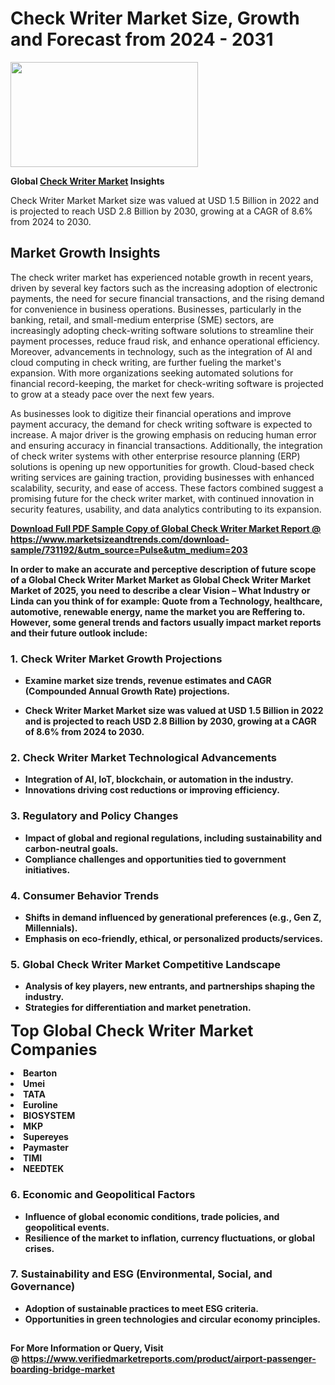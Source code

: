 <H1>Check Writer Market Size, Growth and Forecast from 2024 - 2031</H1><img class="aligncenter size-medium wp-image-584254" src="https://thirdeyenews.in/wp-content/uploads/2024/09/Global-Market-Research-300x168.jpeg" alt="" width="300" height="168" /><p><strong>Global&nbsp;<a href="https://www.marketsizeandtrends.com/download-sample/731192/&amp;utm_source=Pulse&amp;utm_medium=203">Check Writer Market</a> Insights</strong></p><p>Check Writer Market Market size was valued at USD 1.5 Billion in 2022 and is projected to reach USD 2.8 Billion by 2030, growing at a CAGR of 8.6% from 2024 to 2030.</p><p><h2>Market Growth Insights</h2> <p>The check writer market has experienced notable growth in recent years, driven by several key factors such as the increasing adoption of electronic payments, the need for secure financial transactions, and the rising demand for convenience in business operations. Businesses, particularly in the banking, retail, and small-medium enterprise (SME) sectors, are increasingly adopting check-writing software solutions to streamline their payment processes, reduce fraud risk, and enhance operational efficiency. Moreover, advancements in technology, such as the integration of AI and cloud computing in check writing, are further fueling the market's expansion. With more organizations seeking automated solutions for financial record-keeping, the market for check-writing software is projected to grow at a steady pace over the next few years. <strong><a href="#"></a></strong></p> <p>As businesses look to digitize their financial operations and improve payment accuracy, the demand for check writing software is expected to increase. A major driver is the growing emphasis on reducing human error and ensuring accuracy in financial transactions. Additionally, the integration of check writer systems with other enterprise resource planning (ERP) solutions is opening up new opportunities for growth. Cloud-based check writing services are gaining traction, providing businesses with enhanced scalability, security, and ease of access. These factors combined suggest a promising future for the check writer market, with continued innovation in security features, usability, and data analytics contributing to its expansion. <strong><a href="#"></p><p><span class=""><strong>Download Full PDF Sample Copy of Global Check Writer Market Report</strong> @ <a href="https://www.marketsizeandtrends.com/download-sample/731192/&amp;utm_source=Pulse&amp;utm_medium=203" target="_blank">https://www.marketsizeandtrends.com/download-sample/731192/&amp;utm_source=Pulse&amp;utm_medium=203</a></span></p><p>In order to make an accurate and perceptive description of future scope of a Global&nbsp;Check Writer Market Market as Global&nbsp;Check Writer Market Market of 2025, you need to describe a clear Vision &ndash; What Industry or Linda can you think of for example: Quote from a Technology, healthcare, automotive, renewable energy, name the market you are Reffering to. However, some general trends and factors usually impact market reports and their future outlook include:</p><h3>1.&nbsp;<strong>Check Writer Market Growth Projections</strong></h3><ul><li>Examine market size trends, revenue estimates and CAGR (Compounded Annual Growth Rate) projections.</li><li><p>Check Writer Market Market size was valued at USD 1.5 Billion in 2022 and is projected to reach USD 2.8 Billion by 2030, growing at a CAGR of 8.6% from 2024 to 2030.</p></li></ul><h3>2.&nbsp;<strong>Check Writer Market Technological Advancements</strong></h3><ul><li>Integration of AI, IoT, blockchain, or automation in the industry.</li><li>Innovations driving cost reductions or improving efficiency.</li></ul><h3>3.&nbsp;<strong>Regulatory and Policy Changes</strong></h3><ul><li>Impact of global and regional regulations, including sustainability and carbon-neutral goals.</li><li>Compliance challenges and opportunities tied to government initiatives.</li></ul><h3>4.&nbsp;<strong>Consumer Behavior Trends</strong></h3><ul><li>Shifts in demand influenced by generational preferences (e.g., Gen Z, Millennials).</li><li>Emphasis on eco-friendly, ethical, or personalized products/services.</li></ul><h3>5.&nbsp;<strong>Global Check Writer Market Competitive Landscape</strong></h3><ul><li>Analysis of key players, new entrants, and partnerships shaping the industry.</li><li>Strategies for differentiation and market penetration.</li></ul><p data-pm-slice="1 1 []"><span style="color: inherit; font-family: inherit; font-size: 25px;">Top Global Check Writer Market Companies</span></p><div class="" data-test-id=""><p><li>Bearton</li><li> Umei</li><li> TATA</li><li> Euroline</li><li> BIOSYSTEM</li><li> MKP</li><li> Supereyes</li><li> Paymaster</li><li> TIMI</li><li> NEEDTEK</li></p></div><h3>6.&nbsp;<strong>Economic and Geopolitical Factors</strong></h3><ul><li>Influence of global economic conditions, trade policies, and geopolitical events.</li><li>Resilience of the market to inflation, currency fluctuations, or global crises.</li></ul><h3>7.&nbsp;<strong>Sustainability and ESG (Environmental, Social, and Governance)</strong></h3><ul><li>Adoption of sustainable practices to meet ESG criteria.</li><li>Opportunities in green technologies and circular economy principles.</li></ul><h2><strong style="font-size: 14px;">For More Information or Query, Visit @&nbsp;</strong><a style="background-color: #ffffff; font-size: 14px;" href="https://www.marketsizeandtrends.com/report/check-writer-market/" target="_blank">https://www.verifiedmarketreports.com/product/airport-passenger-boarding-bridge-market</a></h2>
